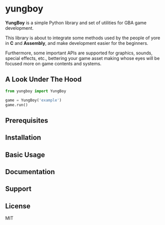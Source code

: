 yungboy
=======

**YungBoy** is a simple Python library and set of utilities for GBA
game development.

This library is about to integrate some methods used by the people of
yore in **C** and **Assembly**, and make development easier for the
beginners.

Furthermore, some important APIs are supported for graphics, sounds,
special effects, etc., bettering your game asset making whose eyes
will be focused more on game contents and systems.

A Look Under The Hood
---------------------

```python
from yungboy import YungBoy

game = YungBoy('example')
game.run()
```

Prerequisites
-------------

Installation
------------

Basic Usage
-----------

Documentation
-------------

Support
-------

License
-------

MIT